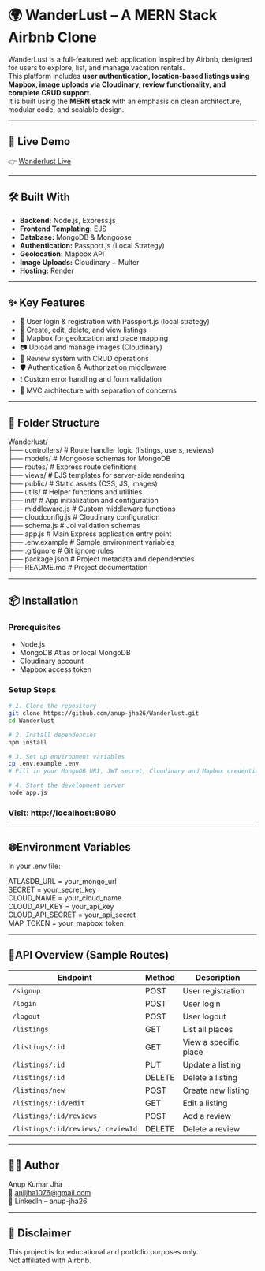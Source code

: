 # 🌍 WanderLust – A MERN Stack Airbnb Clone

WanderLust is a full-featured web application inspired by Airbnb, designed for users to explore, list, and manage vacation rentals.  
This platform includes **user authentication, location-based listings using Mapbox, image uploads via Cloudinary, review functionality, and complete CRUD support.**  
It is built using the **MERN stack** with an emphasis on clean architecture, modular code, and scalable design.

---

## 🚀 Live Demo

👉 [Wanderlust Live](https://wanderlust-5w8k.onrender.com/listings)

---

## 🛠️ Built With

- **Backend:** Node.js, Express.js
- **Frontend Templating:** EJS
- **Database:** MongoDB & Mongoose
- **Authentication:** Passport.js (Local Strategy)
- **Geolocation:** Mapbox API
- **Image Uploads:** Cloudinary + Multer
- **Hosting:** Render

---

## ✨ Key Features

- 🔐 User login & registration with Passport.js (local strategy)
- 🏡 Create, edit, delete, and view listings
- 📍 Mapbox for geolocation and place mapping
- 📷 Upload and manage images (Cloudinary)
- 💬 Review system with CRUD operations
- 🛡️ Authentication & Authorization middleware
- ❗ Custom error handling and form validation
- 📁 MVC architecture with separation of concerns

---

## 📁 Folder Structure
Wanderlust/  
├── controllers/            # Route handler logic (listings, users, reviews)  
├── models/                 # Mongoose schemas for MongoDB  
├── routes/                 # Express route definitions  
├── views/                  # EJS templates for server-side rendering  
├── public/                 # Static assets (CSS, JS, images)  
├── utils/                  # Helper functions and utilities  
├── init/                   # App initialization and configuration  
├── middleware.js           # Custom middleware functions  
├── cloudconfig.js          # Cloudinary configuration  
├── schema.js               # Joi validation schemas  
├── app.js                  # Main Express application entry point  
├── .env.example            # Sample environment variables  
├── .gitignore              # Git ignore rules  
├── package.json            # Project metadata and dependencies  
├── README.md               # Project documentation  

---

## 📦 Installation

### Prerequisites

- Node.js
- MongoDB Atlas or local MongoDB
- Cloudinary account
- Mapbox access token

### Setup Steps

```bash
# 1. Clone the repository
git clone https://github.com/anup-jha26/Wanderlust.git
cd Wanderlust

# 2. Install dependencies
npm install

# 3. Set up environment variables
cp .env.example .env
# Fill in your MongoDB URI, JWT secret, Cloudinary and Mapbox credentials

# 4. Start the development server
node app.js
```
### Visit: http://localhost:8080

---

## 🌐Environment Variables
In your .env file:

ATLASDB_URL = your_mongo_url  
SECRET = your_secret_key  
CLOUD_NAME = your_cloud_name  
CLOUD_API_KEY = your_api_key  
CLOUD_API_SECRET = your_api_secret  
MAP_TOKEN = your_mapbox_token  

---

## 🧪API Overview (Sample Routes)

| Endpoint                         | Method | Description           |
| -------------------------------- | ------ | --------------------- |
| `/signup`                        | POST   | User registration     |
| `/login`                         | POST   | User login            |
| `/logout`                        | POST   | User logout           |
| `/listings`                      | GET    | List all places       |
| `/listings/:id`                  | GET    | View a specific place |
| `/listings/:id`                  | PUT    | Update a listing      |
| `/listings/:id`                  | DELETE | Delete a listing      |
| `/listings/new`                  | POST   | Create new listing    |
| `/listings/:id/edit`             | GET    | Edit a listing        |
| `/listings/:id/reviews`          | POST   | Add a review          |
| `/listings/:id/reviews/:reviewId`| DELETE | Delete a review       |

---

## 👨‍💻 Author
Anup Kumar Jha  
📧 aniljha1076@gmail.com  
🔗 LinkedIn – anup-jha26  

---

## 📄 Disclaimer
This project is for educational and portfolio purposes only.  
Not affiliated with Airbnb.  
